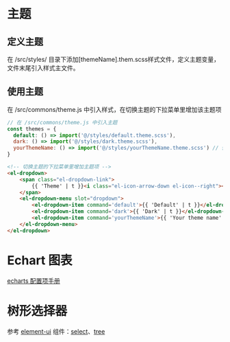 # 主题

## 定义主题
在 /src/styles/ 目录下添加[themeName].them.scss样式文件，定义主题变量，文件末尾引入样式主文件。

## 使用主题

在 /src/commons/theme.js 中引入样式，在切换主题的下拉菜单里增加该主题项

```js
// 在 /src/commons/theme.js 中引入主题
const themes = {
  default: () => import('@/styles/default.theme.scss'),
  dark: () => import('@/styles/dark.theme.scss'),
  yourThemeName: () => import('@/styles/yourThemeName.theme.scss') // 你的主题
}
```

```html
<!-- 切换主题的下拉菜单里增加主题项 -->
<el-dropdown>
    <span class="el-dropdown-link">
        {{ 'Theme' | t }}<i class="el-icon-arrow-down el-icon--right"></i>
    </span>
    <el-dropdown-menu slot="dropdown">
        <el-dropdown-item command='default'>{{ 'Default' | t }}</el-dropdown-item>
        <el-dropdown-item command='dark'>{{ 'Dark' | t }}</el-dropdown-item>
        <el-dropdown-item command='yourThemeName'>{{ 'Your theme name' | t }}</el-dropdown-item> <!-- 你的主题 -->
    </el-dropdown-menu>
</el-dropdown>
```

# Echart 图表

[echarts 配置项手册](https://www.echartsjs.com/zh/option.html 'echart')

# 树形选择器

参考 [element-ui](https://element.eleme.cn/#/zh-CN/component) 组件：[select](https://element.eleme.cn/#/zh-CN/component/select)、[tree](https://element.eleme.cn/#/zh-CN/component/tree)